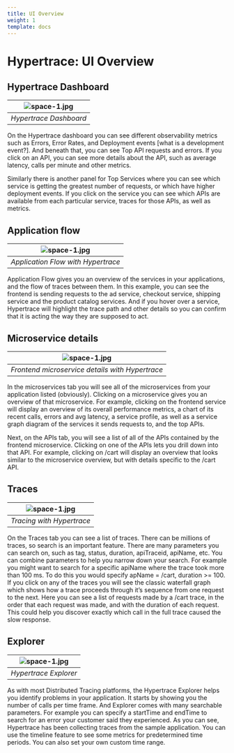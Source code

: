 ```yaml
---
title: UI Overview
weight: 1
template: docs
---
```

# Hypertrace: UI Overview

## Hypertrace Dashboard

| ![space-1.jpg](https://s3.amazonaws.com/fininity.tech/DT/Hypertrace.png) | 
|:--:| 
| *Hypertrace Dashboard* |

On the Hypertrace dashboard you can see different observability metrics such as Errors, Error Rates, and Deployment events [what is a development event?]. And beneath that, you can see Top API requests and errors. If you click on an API, you can see more details about the API, such as average latency, calls per minute and other metrics.

Similarly there is another panel for Top Services where you can see which service is getting the greatest number of requests, or which have higher deployment events. If you click on the service you can see which APIs are available from each particular service, traces for those APIs, as well as metrics. 


## Application flow 

| ![space-1.jpg](https://s3.amazonaws.com/fininity.tech/DT/application+flow.png) | 
|:--:| 
| *Application Flow with Hypertrace* |

Application Flow gives you an overview of the services in your applications, and the flow of traces between them. In this example, you can see the frontend is sending requests to the ad service, checkout service, shipping service and the product catalog services. And if you hover over a service, Hypertrace will highlight the trace path and other details so you can confirm that it is acting the way they are supposed to act.

## Microservice details

| ![space-1.jpg](https://s3.amazonaws.com/fininity.tech/DT/frontendms.png) | 
|:--:| 
| *Frontend microservice details with Hypertrace* |

In the microservices tab you will see all of the microservices from your application listed (obviously). Clicking on a microservice gives you an overview of that microservice. For example, clicking on the frontend service will display an overview of its overall performance metrics, a chart of its recent calls, errors and avg latency, a service profile, as well as a service graph diagram of the services it sends requests to, and the top APIs. 

Next, on the APIs tab, you will see a list of all of the APIs contained by the frontend microservice. Clicking on one of the APIs lets you drill down into that API. For example, clicking on /cart will display an overview that looks similar to the microservice overview, but with details specific to the /cart API. 


## Traces

| ![space-1.jpg](https://s3.amazonaws.com/fininity.tech/DT/traces.png) | 
|:--:| 
| *Tracing with Hypertrace* |

On the Traces tab you can see a list of traces. There can be millions of traces, so search is an important feature. There are many parameters you can search on, such as tag, status, duration, apiTraceid, apiName, etc. You can combine parameters to help you narrow down your search. For example you might want to search for a specific apiName where the trace took more than 100 ms. To do this you would specify apName = /cart, duration >= 100.     
If you click on any of the traces you will see the classic waterfall graph which shows how a trace proceeds through it’s sequence from one request to the next. Here you can see a list of requests made by a /cart trace, in the order that each request was made, and with the duration of each request. This could help you discover exactly which call in the full trace caused the slow response. 


## Explorer

| ![space-1.jpg](https://s3.amazonaws.com/fininity.tech/DT/explorer.png) | 
|:--:| 
| *Hypertrace Explorer* |

As with most Distributed Tracing platforms, the Hypertrace Explorer helps you identify problems in your application. It starts by showing you the number of calls per time frame. And Explorer comes with many searchable parameters. For example you can specify a startTime and endTime to search for an error your customer said they experienced. 
As you can see, Hypertrace has been collecting traces from the sample application. You can use the timeline feature to see some metrics for predetermined time periods. You can also set your own custom time range. 
